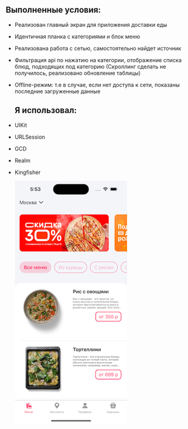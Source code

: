## Выполненные условия: 

- Реализован главный экран для приложения доставки еды
- Идентичная планка с категориями и блок меню
- Реализована работа с сетью, самостоятельно найдет источник
- Фильтрация api по нажатию на категории, отображение списка блюд, подходящих под категорию (Скроллинг сделать не получилось, реализовано обновление таблицы)

- Offline-режим: т.е в случае, если нет доступа к сети, показаны последние загруженные данные

  ## Я использовал:
  
- UIKit
- URLSession
- GCD
- Realm
- Kingfisher

  ![HomeVC](https://github.com/MatveiSW/MtFood/blob/s/mtFood.png) 
